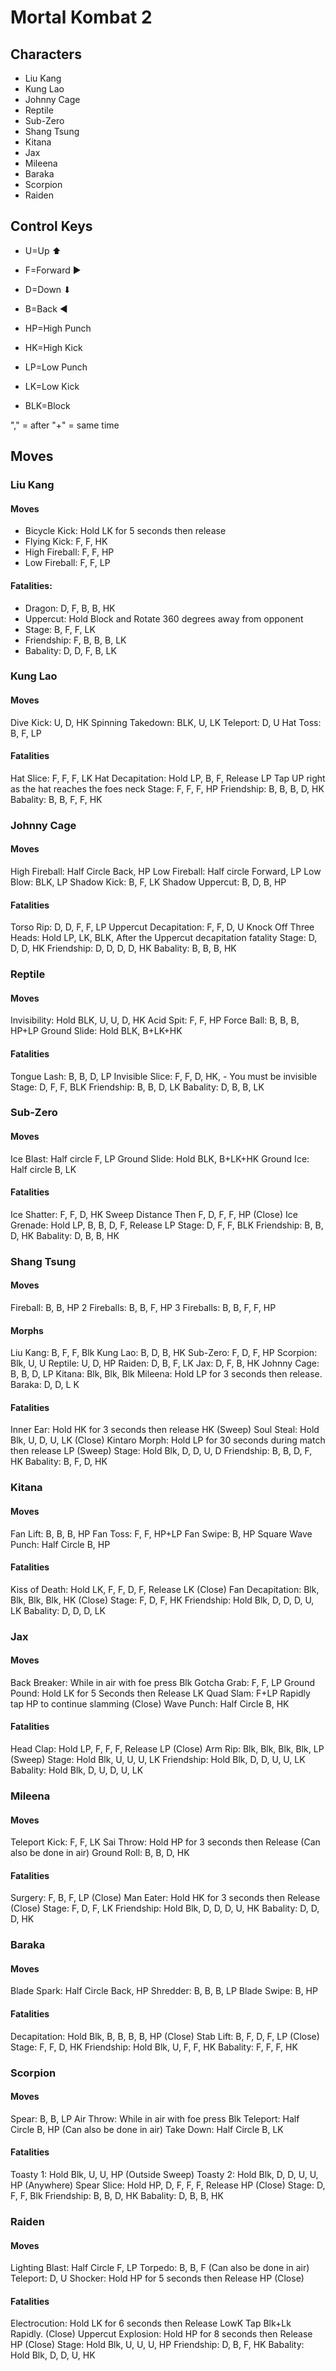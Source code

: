 # Mortal Kombat 2

## Characters

* Liu Kang
* Kung Lao
* Johnny Cage
* Reptile
* Sub-Zero
* Shang Tsung
* Kitana
* Jax
* Mileena
* Baraka
* Scorpion
* Raiden

## Control Keys

* U=Up ⬆
* F=Forward ▶️
* D=Down ⬇
* B=Back ◀️

* HP=High Punch
* HK=High Kick
* LP=Low Punch
* LK=Low Kick
* BLK=Block

"," = after
"+" = same time

## Moves

### Liu Kang
#### Moves
- Bicycle Kick: Hold LK for 5 seconds then release
- Flying Kick: F, F, HK
- High Fireball: F, F, HP
- Low Fireball: F, F, LP
#### Fatalities:
- Dragon: D, F, B, B, HK
- Uppercut: Hold Block and Rotate 360 degrees away from opponent
- Stage: B, F, F, LK
- Friendship: F, B, B, B, LK
- Babality: D, D, F, B, LK

### Kung Lao
#### Moves
Dive Kick: U, D, HK
Spinning Takedown: BLK, U, LK
Teleport: D, U
Hat Toss: B, F, LP
#### Fatalities
Hat Slice: F, F, F, LK
Hat Decapitation: Hold LP, B, F, Release LP Tap UP right as the hat reaches the foes neck
Stage: F, F, F, HP
Friendship: B, B, B, D, HK
Babality: B, B, F, F, HK

### Johnny Cage
#### Moves
High Fireball: Half Circle Back, HP
Low Fireball: Half circle Forward, LP
Low Blow: BLK, LP
Shadow Kick: B, F, LK
Shadow Uppercut: B, D, B, HP
#### Fatalities
Torso Rip: D, D, F, F, LP
Uppercut Decapitation: F, F, D, U
Knock Off Three Heads: Hold LP, LK, BLK, After the Uppercut decapitation fatality
Stage: D, D, D, HK
Friendship: D, D, D, D, HK
Babality: B, B, B, HK

### Reptile
#### Moves
Invisibility: Hold BLK, U, U, D, HK
Acid Spit: F, F, HP
Force Ball: B, B, B, HP+LP
Ground Slide: Hold BLK, B+LK+HK
#### Fatalities
Tongue Lash: B, B, D, LP
Invisible Slice: F, F, D, HK, - You must be invisible
Stage: D, F, F, BLK
Friendship: B, B, D, LK
Babality: D, B, B, LK

### Sub-Zero
#### Moves
Ice Blast: Half circle F, LP
Ground Slide: Hold BLK, B+LK+HK
Ground Ice: Half circle B, LK
#### Fatalities
Ice Shatter: F, F, D, HK Sweep Distance Then F, D, F, F, HP (Close)
Ice Grenade: Hold LP, B, B, D, F, Release LP
Stage: D, F, F, BLK
Friendship: B, B, D, HK
Babality: D, B, B, HK

### Shang Tsung
#### Moves
Fireball: B, B, HP
2 Fireballs: B, B, F, HP
3 Fireballs: B, B, F, F, HP
#### Morphs
Liu Kang: B, F, F, Blk
Kung Lao: B, D, B, HK
Sub-Zero: F, D, F, HP
Scorpion: Blk, U, U
Reptile: U, D, HP
Raiden: D, B, F, LK
Jax: D, F, B, HK
Johnny Cage: B, B, D, LP
Kitana: Blk, Blk, Blk
Mileena: Hold LP for 3 seconds then release.
Baraka: D, D, L K 
#### Fatalities
Inner Ear: Hold HK for 3 seconds then release HK (Sweep)
Soul Steal: Hold Blk, U, D, U, LK (Close)
Kintaro Morph: Hold LP for 30 seconds during match then release LP (Sweep)
Stage: Hold Blk, D, D, U, D
Friendship: B, B, D, F, HK
Babality: B, F, D, HK 

### Kitana 
#### Moves
Fan Lift: B, B, B, HP
Fan Toss: F, F, HP+LP
Fan Swipe: B, HP
Square Wave Punch: Half Circle B, HP
#### Fatalities
Kiss of Death: Hold LK, F, F, D, F, Release LK (Close)
Fan Decapitation: Blk, Blk, Blk, Blk, HK (Close)
Stage: F, D, F, HK
Friendship: Hold Blk, D, D, D, U, LK
Babality: D, D, D, LK 

### Jax 
#### Moves
Back Breaker: While in air with foe press Blk
Gotcha Grab: F, F, LP
Ground Pound: Hold LK for 5 Seconds then Release LK
Quad Slam: F+LP Rapidly tap HP to continue slamming (Close)
Wave Punch: Half Circle B, HK 
#### Fatalities
Head Clap: Hold LP, F, F, F, Release LP (Close)
Arm Rip: Blk, Blk, Blk, Blk, LP (Sweep)
Stage: Hold Blk, U, U, U, LK
Friendship: Hold Blk, D, D, U, U, LK
Babality: Hold Blk, D, U, D, U, LK

### Mileena 
#### Moves
Teleport Kick: F, F, LK
Sai Throw: Hold HP for 3 seconds then Release (Can also be done in air)
Ground Roll: B, B, D, HK 
#### Fatalities
Surgery: F, B, F, LP (Close)
Man Eater: Hold HK for 3 seconds then Release (Close)
Stage: F, D, F, LK
Friendship: Hold Blk, D, D, D, U, HK
Babality: D, D, D, HK 

### Baraka 
#### Moves
Blade Spark: Half Circle Back, HP
Shredder: B, B, B, LP
Blade Swipe: B, HP 
#### Fatalities
Decapitation: Hold Blk, B, B, B, B, HP (Close)
Stab Lift: B, F, D, F, LP (Close)
Stage: F, F, D, HK
Friendship: Hold Blk, U, F, F, HK
Babality: F, F, F, HK 

### Scorpion 
#### Moves
Spear: B, B, LP
Air Throw: While in air with foe press Blk
Teleport: Half Circle B, HP (Can also be done in air)
Take Down: Half Circle B, LK
#### Fatalities
Toasty 1: Hold Blk, U, U, HP (Outside Sweep)
Toasty 2: Hold Blk, D, D, U, U, HP (Anywhere)
Spear Slice: Hold HP, D, F, F, F, Release HP (Close)
Stage: D, F, F, Blk
Friendship: B, B, D, HK
Babality: D, B, B, HK 

### Raiden 
#### Moves
Lighting Blast: Half Circle F, LP
Torpedo: B, B, F (Can also be done in air)
Teleport: D, U
Shocker: Hold  HP for 5 seconds then Release HP (Close) 
#### Fatalities
Electrocution: Hold LK for 6 seconds then Release LowK Tap Blk+Lk Rapidly. (Close)
Uppercut Explosion: Hold HP for 8 seconds then Release HP (Close)
Stage: Hold Blk, U, U, U, HP
Friendship: D, B, F, HK
Babality: Hold Blk, D, D, U, HK

